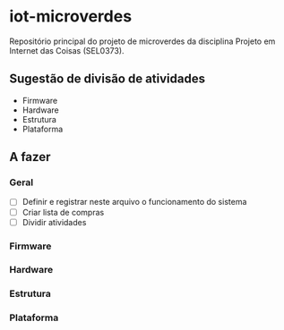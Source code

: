 # iot-microverdes
Repositório principal do projeto de microverdes da disciplina Projeto em Internet das Coisas (SEL0373).

## Sugestão de divisão de atividades

- Firmware
- Hardware
- Estrutura
- Plataforma

## A fazer

### Geral

- [ ] Definir e registrar neste arquivo o funcionamento do sistema
- [ ] Criar lista de compras
- [ ] Dividir atividades

### Firmware

### Hardware

### Estrutura

### Plataforma
